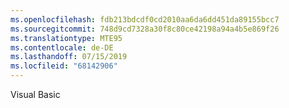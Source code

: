 ```yaml
---
ms.openlocfilehash: fdb213bdcdf0cd2010aa6da6dd451da89155bcc7
ms.sourcegitcommit: 748d9cd7328a30f8c80ce42198a94a4b5e869f26
ms.translationtype: MTE95
ms.contentlocale: de-DE
ms.lasthandoff: 07/15/2019
ms.locfileid: "68142906"
---
```

Visual Basic